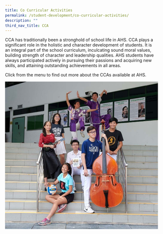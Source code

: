 ```yaml
---
title: Co Curricular Activities
permalink: /student-development/co-curricular-activities/
description: ""
third_nav_title: CCA
---
```

CCA has traditionally been a stronghold of school life in AHS. CCA plays a significant role in the holistic and character development of students. It is an integral part of the school curriculum, inculcating sound moral values, building strength of character and leadership qualities. AHS students have always participated actively in pursuing their passions and acquiring new skills, and attaining outstanding achievements in all areas. 

Click from the menu to find out more about the CCAs available at AHS.



![cca](/images/CCA.jpg)